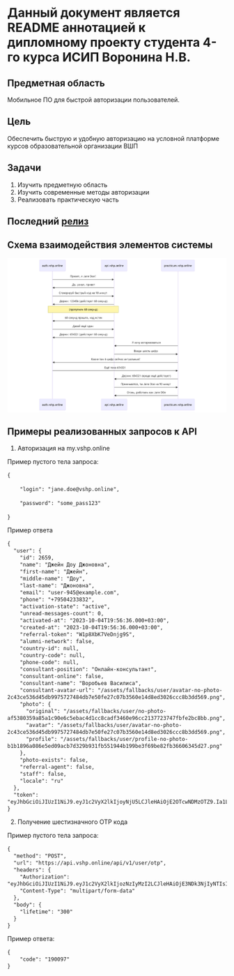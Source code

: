 # Данный документ является README аннотацией к дипломному проекту студента 4-го курса ИСИП Воронина Н.В.

## Предметная область

Мобильное ПО для быстрой авторизации пользователей.

## Цель

Обеспечить быструю и удобную авторизацию на условной платформе курсов образовательной организации ВШП

## Задачи

1. Изучить предметную область 
2. Изучить современные методы авторизации
3. Реализовать практическую часть

## Последний [релиз](https://github.com/skeletus-design/AuthApp/releases/tag/now3)

## Схема взаимодействия элементов системы

![Схема](https://github.com/skeletus-design/AuthApp/blob/master/mermaid-diagram-2025-06-09-125300.png?raw=true)

## Примеры реализованных запросов к API

1. Авторизация на my.vshp.online

Пример пустого тела запроса:
```
{

    "login": "jane.doe@vshp.online",

    "password": "some_pass123"

}
```

Пример ответа
```
{
  "user": {
    "id": 2659,
    "name": "Джейн Доу Джоновна",
    "first-name": "Джейн",
    "middle-name": "Доу",
    "last-name": "Джоновна",
    "email": "user-945@example.com",
    "phone": "+79504233832",
    "activation-state": "active",
    "unread-messages-count": 0,
    "activated-at": "2023-10-04T19:56:36.000+03:00",
    "created-at": "2023-10-04T19:56:36.000+03:00",
    "referral-token": "W1p8XbK7VeDnjg9S",
    "alumni-network": false,
    "country-id": null,
    "country-code": null,
    "phone-code": null,
    "consultant-position": "Онлайн-консультант",
    "consultant-online": false,
    "consultant-name": "Воробьев Василиса",
    "consultant-avatar-url": "/assets/fallbacks/user/avatar-no-photo-2c43ce536d45db9975727484db7e50fe27c07b3560e14d8ed3026ccc8b3dd569.png",
    "photo": {
      "original": "/assets/fallbacks/user/no-photo-af5380359a85a1c90e6c5ebac4d1cc8cadf3460e96cc2137723747fbfe2bc8bb.png",
      "avatar": "/assets/fallbacks/user/avatar-no-photo-2c43ce536d45db9975727484db7e50fe27c07b3560e14d8ed3026ccc8b3dd569.png",
      "profile": "/assets/fallbacks/user/profile-no-photo-b1b1896a086e5ed09acb7d329b931fb551944b199be3f69be82fb36606345d27.png"
    },
    "photo-exists": false,
    "referral-agent": false,
    "staff": false,
    "locale": "ru"
  },
  "token": "eyJhbGciOiJIUzI1NiJ9.eyJ1c2VyX2lkIjoyNjU5LCJleHAiOjE2OTcwNDMzOTZ9.Ia1LDa3EnWN2qRQAB_3V8_gjTSHc553A45cbJbPVeW8"
}
```

2. Получение шестизначного OTP кода

Пример пустого тела запроса:
```
{
  "method": "POST",
  "url": "https://api.vshp.online/api/v1/user/otp",
  "headers": {
    "Authorization": "eyJhbGciOiJIUzI1NiJ9.eyJ1c2VyX2lkIjozNzIyMzI2LCJleHAiOjE3NDk3NjIyNTIsImlhdCI6MTc0OTE1NzQ1Mn0.3Qf7lLyUHlGjsydpsU16udjjH_d8CkBnKJjFMUkRypA",
    "Content-Type": "multipart/form-data"
  },
  "body": {
    "lifetime": "300"
  }
}
```

Пример ответа:
```
{
    "code": "190097"
}
```
